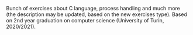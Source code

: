 Bunch of exercises about C language, process handling and much more (the description may be updated, based on the new exercises type).
Based on 2nd year graduation on computer science (University of Turin, 2020/2021).
